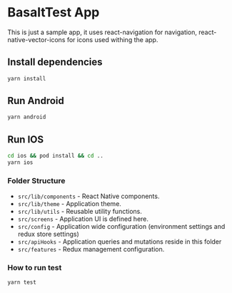 # BasaltTest App

This is just a sample app, it uses react-navigation for navigation, react-native-vector-icons for icons used withing the app.

## Install dependencies

```bash
yarn install
```

## Run Android

```bash
yarn android
```

## Run IOS

```bash
cd ios && pod install && cd ..
yarn ios
```

### Folder Structure

- `src/lib/components` - React Native components.
- `src/lib/theme` - Application theme.
- `src/lib/utils` - Reusable utility functions.
- `src/screens` - Application UI is defined here.
- `src/config` - Application wide configuration (environment settings and redux store settings)
- `src/apiHooks` - Application queries and mutations reside in this folder
- `src/features` - Redux management configuration.

### How to run test

```bash
yarn test
```
